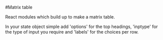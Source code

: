 #Matrix table

React modules which build up to make a matrix table. 

In your state object simple add 'options' for the top headings, 'inptype' for the type of input you require and 'labels' for the choices per row. 

